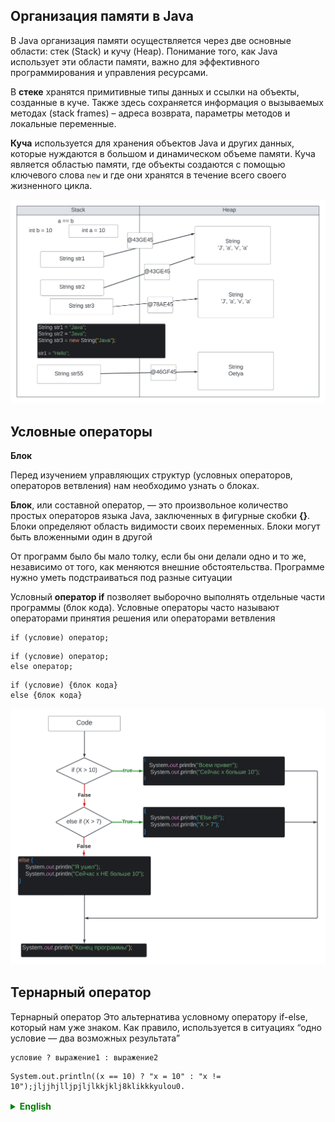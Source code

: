 ## Организация памяти в Java

В Java организация памяти осуществляется через две основные области: стек (Stack) и кучу (Heap). Понимание того, как Java использует эти области памяти, важно для эффективного программирования и управления ресурсами.

В **стеке** хранятся примитивные типы данных и ссылки на объекты, созданные в куче. Также здесь сохраняется информация о вызываемых методах (stack frames) – адреса возврата, параметры методов и локальные переменные.

**Куча** используется для хранения объектов Java и других данных, которые нуждаются в большом и динамическом объеме памяти.
Куча является областью памяти, где объекты создаются с помощью ключевого слова `new` и где они хранятся в течение всего своего жизненного цикла.

<img src="https://raw.githubusercontent.com/ait-tr/cohort41/main/basic_programming/lesson_06/img/Stack_Heap.jpeg" style="width: 100vw;">

## Условные операторы

**Блок**

Перед изучением управляющих структур (условных операторов, операторов ветвления) нам необходимо узнать о блоках.

**Блок**, или составной оператор, — это произвольное количество простых операторов языка Java, заключенных в фигурные скобки **{}**.
Блоки определяют область видимости своих переменных. Блоки могут быть вложенными один в другой

От программ было бы мало толку, если бы они делали одно и то же, независимо от того, как меняются внешние обстоятельства. Программе нужно уметь подстраиваться под разные ситуации

Условный **оператор if** позволяет выборочно выполнять отдельные части программы (блок кода). Условные операторы часто называют операторами принятия решения или операторами ветвления

```
if (условие) оператор;
```

```
if (условие) оператор;
else оператор;
```

```
if (условие) {блок кода}
else {блок кода}
```

<img src="https://raw.githubusercontent.com/ait-tr/cohort41/main/basic_programming/lesson_06/img/If.jpeg" style="width: 100vw;">

## Тернарный оператор
Тернарный оператор
Это альтернатива условному оператору if-else, который нам уже знаком.
Как правило, используется в ситуациях “одно условие — два возможных результата”

```
условие ? выражение1 : выражение2
```

```
System.out.println((x == 10) ? "x = 10" : "x != 10");jljjhjlljpjljlkkjklj8klikkkyulou0.
```



<details style="margin-top: 16px">
  <summary style="cursor: pointer; color: green;"><b>English</b></summary>


## 01. Conditional Statements
**Block**

Before we delve into control structures (conditional statements, branching statements), it's essential to understand blocks.

A **block**, or a compound statement, consists of an arbitrary number of simple Java language statements enclosed in curly braces **{}**.
Blocks determine the scope of their variables. Blocks can be nested within each other.

Programs would be of little use if they performed the same actions regardless of changing external circumstances. Programs need to be capable of adapting to various situations.

The **if statement** enables the selective execution of distinct parts of the program (code block). Conditional statements are often referred to as decision-making statements or branching statements.


```if (condition) statement;```

```
if (condition) statement;
else statement;
```

```
if (condition) {
    // code block
  }
  else {
    // code block
  }
```



## Ternary Operator
The ternary operator provides an alternative to the if-else conditional statement that we are already familiar with. It is typically used in situations where there is "one condition - two possible outcomes."

```
condition ? expression1 : expression2
```

```
System.out.println((x == 10) ? "x = 10" : "x != 10");jljjhjlljpjljlkkjklj8klikkkyulou0.
```

</details>
